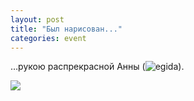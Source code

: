 ```yaml
---
layout: post
title: "Был нарисован..."
categories: event
---
```

…рукою распрекрасной Анны (![egida]()).

![](https://pics.livejournal.com/quillcraft/pic/001pday5)